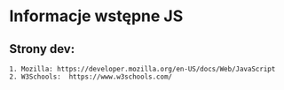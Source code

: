 # Informacje wstępne JS

## Strony dev:

    1. Mozilla: https://developer.mozilla.org/en-US/docs/Web/JavaScript
    2. W3Schools:  https://www.w3schools.com/
